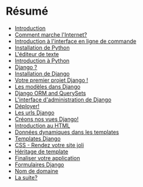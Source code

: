 # Résumé

*   [Introduction][1]
*   [Comment marche l'Internet?][2]
*   [Introduction à l'interface en ligne de commande][3]
*   [Installation de Python][4]
*   [L'éditeur de texte][5]
*   [Introduction à Python][6]
*   [Django ?][7]
*   [Installation de Django][8]
*   [Votre premier projet Django !][9]
*   [Les modèles dans Django][10]
*   [Django ORM and QuerySets][11]
*   [L'interface d'administration de Django][12]
*   [Déployer!][13]
*   [Les urls Django][14]
*   [Créons nos vues Django!][15]
*   [Introduction au HTML][16]
*   [Données dynamiques dans les templates][17]
*   [Templates Django][18]
*   [CSS - Rendez votre site joli][19]
*   [Héritage de template][20]
*   [Finaliser votre application][21]
*   [Formulaires Django][22]
*   [Nom de domaine][23]
*   [La suite?][24]

 [1]: README.md
 [2]: how_internet_works/README.md
 [3]: intro_to_command_line/README.md
 [4]: python_installation/README.md
 [5]: code_editor/README.md
 [6]: python_introduction/README.md
 [7]: django/README.md
 [8]: django_installation/README.md
 [9]: django_start_project/README.md
 [10]: django_models/README.md
 [11]: django_orm/README.md
 [12]: django_admin/README.md
 [13]: deploy/README.md
 [14]: django_urls/README.md
 [15]: django_views/README.md
 [16]: html/README.md
 [17]: dynamic_data_in_templates/README.md
 [18]: django_templates/README.md
 [19]: css/README.md
 [20]: template_extending/README.md
 [21]: extend_your_application/README.md
 [22]: django_forms/README.md
 [23]: domain/README.md
 [24]: whats_next/README.md